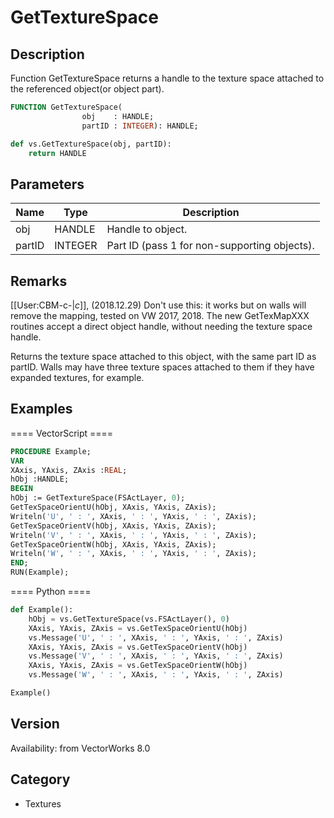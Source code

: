 # GetTextureSpace

## Description
Function GetTextureSpace returns a handle to the texture space attached to the referenced object(or object part).

```pascal
FUNCTION GetTextureSpace(
				obj    : HANDLE;
				partID : INTEGER): HANDLE;
```

```python
def vs.GetTextureSpace(obj, partID):
    return HANDLE
```

## Parameters
|Name|Type|Description|
|---|---|---|
|obj|HANDLE|Handle to object.|
|partID|INTEGER|Part ID (pass 1 for non-supporting objects).|

## Remarks
[[User:CBM-c-|_c_]], (2018.12.29) Don't use this: it works but on walls will remove the mapping, tested on VW 2017, 2018. The new GetTexMapXXX routines accept a direct object handle, without needing the texture space handle.


Returns the texture space attached to this object, with the same part ID as partID.  Walls may have three texture spaces attached to them if they have expanded textures, for example.

## Examples
==== VectorScript ====
```pascal
PROCEDURE Example; 
VAR
XAxis, YAxis, ZAxis :REAL; 
hObj :HANDLE; 
BEGIN
hObj := GetTextureSpace(FSActLayer, 0); 
GetTexSpaceOrientU(hObj, XAxis, YAxis, ZAxis); 
Writeln('U', ' : ', XAxis, ' : ', YAxis, ' : ', ZAxis); 
GetTexSpaceOrientV(hObj, XAxis, YAxis, ZAxis); 
Writeln('V', ' : ', XAxis, ' : ', YAxis, ' : ', ZAxis); 
GetTexSpaceOrientW(hObj, XAxis, YAxis, ZAxis); 
Writeln('W', ' : ', XAxis, ' : ', YAxis, ' : ', ZAxis); 
END; 
RUN(Example);
```
==== Python ====
```python
def Example():
	hObj = vs.GetTextureSpace(vs.FSActLayer(), 0)
	XAxis, YAxis, ZAxis = vs.GetTexSpaceOrientU(hObj)
	vs.Message('U', ' : ', XAxis, ' : ', YAxis, ' : ', ZAxis)
	XAxis, YAxis, ZAxis = vs.GetTexSpaceOrientV(hObj) 
	vs.Message('V', ' : ', XAxis, ' : ', YAxis, ' : ', ZAxis)
	XAxis, YAxis, ZAxis = vs.GetTexSpaceOrientW(hObj)
	vs.Message('W', ' : ', XAxis, ' : ', YAxis, ' : ', ZAxis)

Example()
```

## Version
Availability: from VectorWorks 8.0

## Category
* Textures

